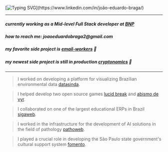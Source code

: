 [![Typing SVG](https://readme-typing-svg.demolab.com?font=Josefin+Sans&weight=700&size=34&pause=1000&color=2611AC&center=true&vCenter=true&width=435&lines=hello+there!+I'm+jo%C3%A3o;swe+based+in+Brazil;mid-level+full+stack+dev;linux+nerd+asf;reach+me+on+linkedin!)](https://www.linkedin.com/in/joão-eduardo-braga/)

---
##### currently working as a Mid-level Full Stack developer at [ BNP ](https://bnpsolucoes.com.br/)

##### how to reach me: _joaoeduardobraga2@gmail.com_

##### my favorite side project is [_email-workers_](https://github.com/joapedu/email-workers) 📩

##### my newest side project is still in production [_cryptonomics_](https://github.com/joapedu/cryptonomics) 🔧
---
 
> I worked on developing a platform for visualizing Brazilian environmental data [datasinda](https://datasinda.dev.coene.inpe.br/).

> I helped develop two open source games [lucid break](https://github.com/BiaPegado/LucidBreak) and [abismo de vyr](https://github.com/BiaPegado/Abismo-de-vyr).

> I collaborated on one of the largest educational ERPs in Brazil [sigaweb](https://siga.activesoft.com.br/login/).

> I worked in the infrastructure for the development of AI solutions in the field of pathology [pathoweb](https://intersistemas.com.br/).

> I played a crucial role in developing the São Paulo state government's cultural support system [fomento](https://fomentocultsp.sp.gov.br).
